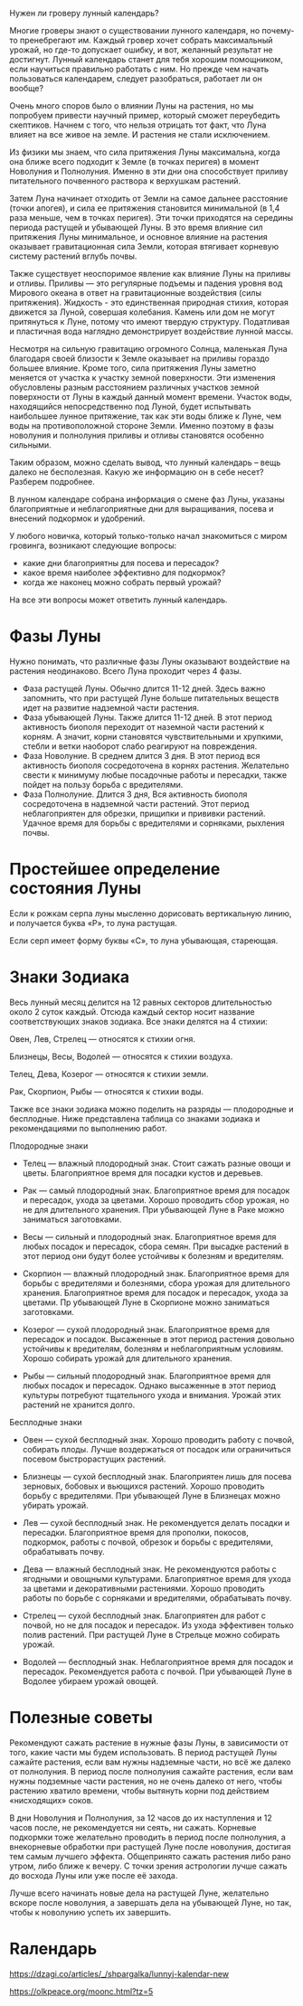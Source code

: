 Нужен ли гроверу лунный календарь?

Многие гроверы знают о существовании лунного календаря, но почему-то пренебрегают им. Каждый гровер хочет собрать максимальный урожай, но где-то допускает ошибку, и вот, желанный результат не достигнут. Лунный календарь станет для тебя хорошим помощником, если научиться правильно работать с ним. Но прежде чем начать пользоваться календарем, следует разобраться, работает ли он вообще?

Очень много споров было о влиянии Луны на растения, но мы попробуем привести научный пример, который сможет переубедить скептиков. Начнем с того, что нельзя отрицать тот факт, что Луна влияет на все живое на земле. И растения не стали исключением.

Из физики мы знаем, что сила притяжения Луны максимальна, когда она ближе всего подходит к Земле (в точках перигея) в момент Новолуния и Полнолуния. Именно в эти дни она способствует приливу питательного почвенного раствора к верхушкам растений.

Затем Луна начинает отходить от Земли на самое дальнее расстояние (точки апогея), и сила ее притяжения становится минимальной (в 1,4 раза меньше, чем в точках перигея). Эти точки приходятся на середины периода растущей и убывающей Луны. В это время влияние сил притяжения Луны минимальное, и основное влияние на растения оказывает гравитационная сила Земли, которая втягивает корневую систему растений вглубь почвы.

Также существует неоспоримое явление как влияние Луны на приливы и отливы. Приливы — это регулярные подъемы и падения уровня вод Мирового океана в ответ на гравитационные воздействия (силы притяжения). Жидкость - это единственная природная стихия, которая движется за Луной, совершая колебания. Камень или дом не могут притянуться к Луне, потому что имеют твердую структуру. Податливая и пластичная вода наглядно демонстрирует воздействие лунной массы.

Несмотря на сильную гравитацию огромного Солнца, маленькая Луна благодаря своей близости к Земле оказывает на приливы гораздо большее влияние. Кроме того, сила притяжения Луны заметно меняется от участка к участку земной поверхности. Эти изменения обусловлены разным расстоянием различных участков земной поверхности от Луны в каждый данный момент времени. Участок воды, находящийся непосредственно под Луной, будет испытывать наибольшее лунное притяжение, так как эти воды ближе к Луне, чем воды на противоположной стороне Земли. Именно поэтому в фазы новолуния и полнолуния приливы и отливы становятся особенно сильными.

Таким образом, можно сделать вывод, что лунный календарь – вещь далеко не бесполезная. Какую же информацию он в себе несет? Разберем подробнее.
 
В лунном календаре собрана информация о смене фаз Луны, указаны благоприятные и неблагоприятные дни для выращивания, посева и внесений подкормок и удобрений.

У любого новичка, который только-только начал знакомиться с миром гровинга, возникают следующие вопросы:

- какие дни благоприятны для посева и пересадок?
- какое время наиболее эффективно для подкормок?
- когда же наконец можно собрать первый урожай?

На все эти вопросы может ответить лунный календарь.

# Фазы Луны
Нужно понимать, что различные фазы Луны оказывают воздействие на растения неодинаково. Всего Луна проходит через 4 фазы.

- Фаза растущей Луны. Обычно длится 11-12 дней. Здесь важно запомнить, что при растущей Луне больше питательных веществ идет на развитие надземной части растения.
- Фаза убывающей Луны. Также длится 11-12 дней. В этот период активность биополя переходит от наземной части растений к корням. А значит, корни становятся чувствительными и хрупкими, стебли и ветки наоборот слабо реагируют на повреждения.
- Фаза Новолуние. В среднем длится 3 дня. В этот период вся активность биополя сосредоточена в корнях растения. Желательно свести к минимуму любые посадочные работы и пересадки, также пойдет на пользу борьба с вредителями.
- Фаза Полнолуние. Длится 3 дня, Вся активность биополя сосредоточена в надземной части растений. Этот период неблагоприятен для обрезки, прищипки и прививки растений. Удачное время для борьбы с вредителями и сорняками, рыхления почвы.

# Простейшее определение состояния Луны
Если к рожкам серпа луны мысленно дорисовать вертикальную линию, и получается буква «Р», то луна растущая.

Если серп имеет форму буквы «С», то луна убывающая, стареющая.

# Знаки Зодиака
Весь лунный месяц делится на 12 равных секторов длительностью около 2 суток каждый. Отсюда каждый сектор носит название соответствующих знаков зодиака. Все знаки делятся на 4 стихии:

Овен, Лев, Стрелец — относятся к стихии огня.

Близнецы, Весы, Водолей — относятся к стихии воздуха.

Телец, Дева, Козерог — относятся к стихии земли.

Рак, Скорпион, Рыбы — относятся к стихии воды.


Также все знаки зодиака можно поделить на разряды — плодородные и бесплодные. Ниже представлена таблица со знаками зодиака и рекомендациями по выполнению работ.

 
Плодородные знаки

- Телец — влажный плодородный знак. Стоит сажать разные овощи и цветы. Благоприятное время для посадки кустов и деревьев.

-	Рак — самый плодородный знак. Благоприятное время для посадок и пересадок, ухода за цветами. Хорошо проводить сбор урожая, но не для длительного хранения. При убывающей Луне в Раке можно заниматься заготовками.

- Весы — сильный и плодородный знак. Благоприятное время для любых посадок и пересадок, сбора семян. При высадке растений в этот период они будут более устойчивы к болезням и вредителям.

- Скорпион — влажный плодородный знак. Благоприятное время для борьбы с вредителями и болезнями, сбора урожая для длительного хранения. Благоприятное время для посадок и пересадок, ухода за цветами. Пр убывающей Луне в Скорпионе можно заниматься заготовками.

- Козерог — сухой плодородный знак. Благоприятное время для пересадок и посадок. Высаженные в этот период растения довольно устойчивы к вредителям, болезням и неблагоприятным условиям. Хорошо собирать урожай для длительного хранения.

- Рыбы — сильный плодородный знак. Благоприятное время для любых посадок и пересадок. Однако высаженные в этот период культуры потребуют тщательного ухода и внимания. Урожай этих растений не хранится долго.

 Бесплодные знаки

- Овен — сухой бесплодный знак. Хорошо проводить работу с почвой, собирать плоды. Лучше воздержаться от посадок или ограничиться посевом быстрорастущих растений.

- Близнецы — сухой бесплодный знак. Благоприятен лишь для посева зерновых, бобовых и вьющихся растений. Хорошо проводить борьбу с вредителями. При убывающей Луне в Близнецах можно убирать урожай.

- Лев — сухой бесплодный знак. Не рекомендуется делать посадки и пересадки. Благоприятное время для прополки, покосов, подкормок, работы с почвой, обрезок и борьбы с вредителями, обрабатывать почву.

- Дева — влажный бесплодный знак. Не рекомендуются работы с ягодными и овощными культурами. Благоприятное время для ухода за цветами и декоративными растениями. Хорошо проводить работы по борьбе с сорняками и вредителями, обрабатывать почву.

- Стрелец — сухой бесплодный знак. Благоприятен для работ с почвой, но не для посадок и пересадок. Из ухода эффективен только полив растений. При растущей Луне в Стрельце можно собирать урожай.

- Водолей — бесплодный знак. Неблагоприятное время для посадок и пересадок. Рекомендуется работа с почвой. При убывающей Луне в Водолее убираем урожай овощей.

# Полезные советы
Рекомендуют сажать растение в нужные фазы Луны, в зависимости от того, какие части мы будем использовать. В период растущей Луны сажайте растения, если вам нужны надземные части, но всё же далеко от полнолуния. В период после полнолуния сажайте растения, если вам нужны подземные части растения, но не очень далеко от него, чтобы растению хватило времени, чтобы вытянуть корни под действием «нисходящих» соков.

В дни Новолуния и Полнолуния, за 12 часов до их наступления и 12 часов после, не рекомендуется ни сеять, ни сажать.
Корневые подкормки тоже желательно проводить в период после полнолуния, а внекорневые обработки при растущей Луне после новолуния, достигая тем самым лучшего эффекта. Общепринято сажать растения либо рано утром, либо ближе к вечеру. С точки зрения астрологии лучше сажать до восхода Луны или уже после её захода.

Лучше всего начинать новые дела на растущей Луне, желательно вскоре после новолуния, а завершать дела на убывающей Луне, но так, чтобы к новолунию успеть их завершить.

# Rалендарь
https://dzagi.co/articles/_/shpargalka/lunnyj-kalendar-new

https://olkpeace.org/moonc.html?tz=5